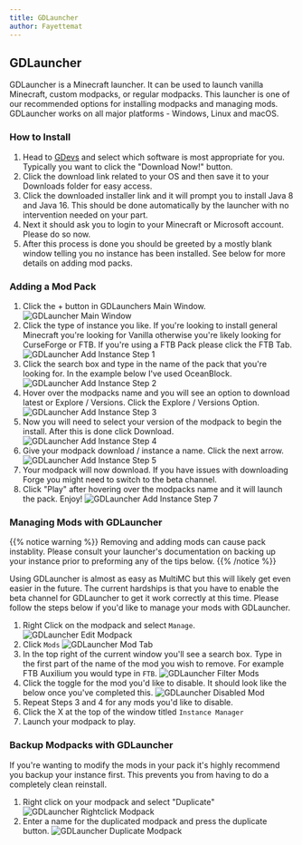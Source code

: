 ```yaml
---
title: GDLauncher
author: Fayettemat
---
```


## GDLauncher

GDLauncher is a Minecraft launcher. It can be used to launch vanilla Minecraft, custom modpacks, or regular modpacks. This launcher is one of our recommended options for installing modpacks and managing mods. GDLauncher works on all major platforms - Windows, Linux and macOS.

### How to Install
1. Head to [GDevs](https://gdevs.io) and select which software is most appropriate for you. Typically you want to click the "Download Now!" button.
2. Click the download link related to your OS and then save it to your Downloads folder for easy access.
3. Click the downloaded installer link and it will prompt you to install Java 8 and Java 16. This should be done automatically by the launcher with no intervention needed on your part. 
4. Next it should ask you to login to your Minecraft or Microsoft account. Please do so now.
5. After this process is done you should be greeted by a mostly blank window telling you no instance has been installed. See below for more details on adding mod packs.


### Adding a Mod Pack
1. Click the + button in GDLaunchers Main Window. 
![GDLauncher Main Window](../../../../assets/images/gdlauncher/gdlauncher-main.png)
2. Click the type of instance you like. If you're looking to install general Minecraft you're looking for Vanilla otherwise you're likely looking for CurseForge or FTB. If you're using a FTB Pack please click the FTB Tab.
![GDLauncher Add Instance Step 1](../../../../assets/images/gdlauncher/gdlauncher-instance-step-1.png)
3. Click the search box and type in the name of the pack that you're looking for. In the example below I've used OceanBlock.
![GDLauncher Add Instance Step 2](../../../../assets/images/gdlauncher/gdlauncher-instance-step-2.png)
3. Hover over the modpacks name and you will see an option to download latest or Explore / Versions. Click the Explore / Versions Option.
![GDLauncher Add Instance Step 3](../../../../assets/images/gdlauncher/gdlauncher-instance-step-3.png)
4. Now you will need to select your version of the modpack to begin the install. After this is done click Download.
![GDLauncher Add Instance Step 4](../../../../assets/images/gdlauncher/gdlauncher-instance-step-4.png)
5. Give your modpack download / instance a name. Click the next arrow.
![GDLauncher Add Instance Step 5](../../../../assets/images/gdlauncher/gdlauncher-instance-step-5.png)
6. Your modpack will now download. If you have issues with downloading Forge you might need to switch to the beta channel.
7. Click "Play" after hovering over the modpacks name and it will launch the pack. Enjoy!
![GDLauncher Add Instance Step 7](../../../../assets/images/gdlauncher/gdlauncher-instance-step-7.png)

### Managing Mods with GDLauncher
{{% notice warning %}}
Removing and adding mods can cause pack instablity. Please consult your launcher's documentation on backing up your instance prior to preforming any of the tips below.
{{% /notice %}}

Using GDLauncher is almost as easy as MultiMC but this will likely get even easier in the future. The current hardships is that you have to enable the beta channel for GDLauncher to get it work correctly at this time. Please follow the steps below if you'd like to manage your mods with GDLauncher.

1. Right Click on the modpack and select `Manage`.
![GDLauncher Edit Modpack](../../../../assets/images/gdlauncher/gdlauncher-rightclick.png) 
2. Click `Mods`
![GDLauncher Mod Tab](../../../../assets/images/gdlauncher/gdlauncher-manage-mods.png)
3. In the top right of the current window you'll see a search box. Type in the first part of the name of the mod you wish to remove. For example FTB Auxilium you would type in `FTB`.
![GDLauncher Filter Mods](../../../../assets/images/gdlauncher/gdlauncher-filter-mods.png)
4. Click the toggle for the mod you'd like to disable. It should look like the below once you've completed this.
![GDLauncher Disabled Mod](../../../../assets/images/gdlauncher/gdlauncher-disabled-mod.png)
5. Repeat Steps 3 and 4 for any mods you'd like to disable.
6. Click the X at the top of the window titled `Instance Manager`
7. Launch your modpack to play.


### Backup Modpacks with GDLauncher
If you're wanting to modify the mods in your pack it's highly recommend you backup your instance first. This prevents you from having to do a completely clean reinstall.

1. Right click on your modpack and select "Duplicate"
![GDLauncher Rightclick Modpack](../../../../assets/images/gdlauncher/gdlauncher-rightclick.png) 
2. Enter a name for the duplicated modpack and press the duplicate button.
![GDLauncher Duplicate Modpack](../../../../assets/images/gdlauncher/gdlauncher-duplicate.png)